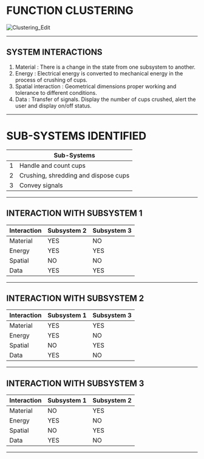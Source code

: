 # FUNCTION CLUSTERING
![Clustering_Edit](https://user-images.githubusercontent.com/83571153/125049227-63efcc80-e0be-11eb-95c9-e975571f4a6c.jpg)
***

## SYSTEM INTERACTIONS
1. Material : There is a change in the state from one subsystem to another.
2. Energy : Electrical energy is converted to mechanical energy in the process of crushing of cups.
3. Spatial interaction : Geometrical dimensions proper working and tolerance to different conditions.
4. Data : Transfer of signals. Display the number of cups crushed, alert the user and display on/off status.
***
# SUB-SYSTEMS IDENTIFIED
|  | Sub-Systems |
| --- | --------- |
| 1 | Handle and count cups |
| 2 | Crushing, shredding and dispose cups |
| 3 | Convey signals | 
***
## INTERACTION WITH SUBSYSTEM 1
| Interaction | Subsystem 2 | Subsystem 3 |
| ----------- | ----------- | ----------- |
| Material | YES | NO |
| Energy | YES | YES |
| Spatial | NO | NO |
| Data | YES | YES |
***
## INTERACTION WITH SUBSYSTEM 2
| Interaction | Subsystem 1 | Subsystem 3 |
| ----------- | ----------- | ----------- |
| Material | YES | YES |
| Energy | YES | NO |
| Spatial | NO | YES |
| Data | YES | NO |
***
## INTERACTION WITH SUBSYSTEM 3
| Interaction | Subsystem 1 | Subsystem 2 |
| ----------- | ----------- | ----------- |
| Material | NO | YES |
| Energy | YES | NO |
| Spatial | NO | YES |
| Data | YES | NO |
***
